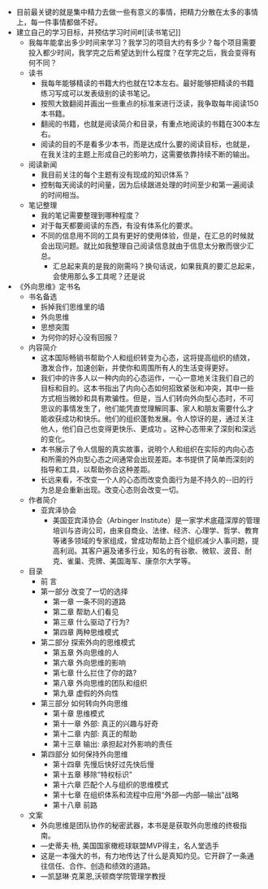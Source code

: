 - 目前最关键的就是集中精力去做一些有意义的事情，把精力分散在太多的事情上，每一件事情都做不好。
- 建立自己的学习目标，并预估学习时间#[[读书笔记]]
    - 我每年能拿出多少时间来学习？我学习的项目大约有多少？每个项目需要投入都少时间，我学完之后希望达到什么程度？在学完之后，我会变得有何不同？
    - 读书
        - 我每年能够精读的书籍大约也就在12本左右。最好能够把精读的书籍练习写成可以发表级别的读书笔记。
        - 按照大致翻阅并画出一些重点的标准来进行泛读，我争取每年阅读150本书籍。
        - 翻阅的书籍，也就是阅读简介和目录，有重点地阅读的书籍在300本左右。
        - 阅读的目的不是看多少本书，而是达成什么要的阅读目标，也就是，在我关注的主题上形成自己的影响力，这需要依靠持续不断的输出。
    - 阅读新闻
        - 我目前关注的每个主题有没有现成的知识体系？
        - 控制每天阅读的时间量，因为后续跟进处理的时间至少和第一遍阅读的时间相当。
    - 笔记整理
        - 我的笔记需要整理到哪种程度？
        - 对于每天都要阅读的东西，有没有体系化的要求。
        - 不同的信息用不同的工具有更好的使用体验，但是，在汇总的时候就会出现问题。就比如我整理自己阅读信息就由于信息太分散而很少汇总。
            - 汇总起来真的是我的刚需吗？换句话说，如果我真的要汇总起来，会使用那么多工具呢？还是说
- 《外向思维》定书名
    - 书名备选
        - 拆掉我们思维里的墙
        - 外向思维
        - 思想突围
        - 为何你的好心没有回报？
    - 内容简介
        - 这本国际畅销书帮助个人和组织转变为心态，这将提高组织的绩效，激发合作，加速创新，并使你和周围所有人的生活变得更好。
        - 我们中的许多人以一种内向的心态运作，一心一意地关注我们自己的目标和目的。这本书指出了内向心态如何招致紧张和冲突，其中一些方式相当微妙和具有欺骗性。但是，当人们转向外向型心态时，不可思议的事情发生了，他们能凭直觉理解同事、家人和朋友需要什么才能收获成功和快乐。他们的组织蓬勃发展。令人惊讶的是，通过关注他人，他们自己也变得更快乐、更成功 。这种心态带来了深刻和深远的变化。
        - 本书展示了令人信服的真实故事，说明个人和组织在实际的内向心态和所需的外向型心态之间通常会出现差距。本书提供了简单而深刻的指导和工具，以帮助弥合这种差距。
        - 长远来看，不改变一个人的心态而改变负面行为是不持久的--旧的行为总是会重新出现。改变心态则会改变一切。
    - 作者简介
        - 亚宾泽协会
            - 美国亚宾泽协会（Arbinger Institute）是一家学术底蕴深厚的管理培训与咨询公司，由来自商业、法律、经济、心理学、哲学、教育等诸多领域的专家组成，曾成功帮助上百个组织减少人事问题，提高利润。其客户遍及诸多行业，知名的有谷歌、微软、波音、耐克、雀巢、壳牌、美国海军、康奈尔大学等。
    - 目录
        - 前 言
        - 第一部分 改变了一切的选择 
            - 第一章  一条不同的道路
            - 第二章  帮助人们看见
            - 第三章  什么驱动了行为?
            - 第四章  两种思维模式
        - 第二部分 探索外向的思维模式
            - 第五章  外向思维的人
            - 第六章  外向思维的影响
            - 第七章  什么拦住了你的路?
            - 第八章  外向思维的团队和组织
            - 第九章  虚假的外向性
        - 第三部分  如何转向外向思维
            - 第十章  思维模式
            - 第十一章   外部: 真正的兴趣与好奇
            - 第十二章  内部: 真正的帮助
            - 第十三章  输出: 承担起对外影响的责任
        - 第四部分  如何保持外向思维
            - 第十四章 先慢后快好过先快后慢
            - 第十五章  移除“特权标识”
            - 第十六章  匹配个人与组织的思维模式
            - 第十七章  在组织体系和流程中应用“外部—内部—输出”战略
            - 第十八章  前路
    - 文案
        - 外向思维是团队协作的秘密武器，本书是是获取外向思维的终极指南。
        - —史蒂夫·杨, 美国国家橄榄球联盟MVP得主，名人堂选手
        - 这是一本强大的书，有力地传达了什么是真知灼见。它开辟了一条通往信任、合作、创造和绩效的道路。
        - —凯瑟琳·克莱恩,沃顿商学院管理学教授
